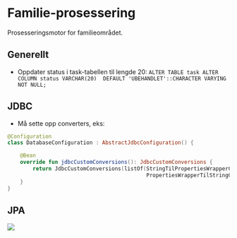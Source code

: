 # Familie-prosessering

Prosesseringsmotor for familieområdet.

## Generellt
* Oppdater status i task-tabellen til lengde 20: `ALTER TABLE task ALTER COLUMN status VARCHAR(20)  DEFAULT 'UBEHANDLET'::CHARACTER VARYING NOT NULL;`


## JDBC
* Må sette opp converters, eks:
```kotlin
@Configuration
class DatabaseConfiguration : AbstractJdbcConfiguration() {

    @Bean
    override fun jdbcCustomConversions(): JdbcCustomConversions {
        return JdbcCustomConversions(listOf(StringTilPropertiesWrapperConverter(),
                                            PropertiesWrapperTilStringConverter()))
    }
}
```

## JPA


![](https://github.com/navikt/familie-prosessering-backend/workflows/Build-Deploy/badge.svg)

